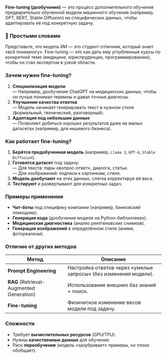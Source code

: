 **Fine-tuning (дообучение)** — это процесс дополнительного обучения предварительно обученной модели машинного обучения (например, GPT, BERT, Stable Diffusion) на специфических данных, чтобы адаптировать её под конкретную задачу.  

### 🔹 **Простыми словами**  
Представьте, что модель ИИ — это студент-отличник, который знает «всё понемногу». Fine-tuning — это как дать ему углубленные курсы по конкретной теме (медицине, юриспруденции, программированию), чтобы он стал экспертом в узкой области.  

### **Зачем нужен fine-tuning?**  
1. **Специализация модели**  
   — Например, дообучение ChatGPT на медицинских данных, чтобы он лучше понимал термины и давал точные диагнозы.  
2. **Улучшение качества ответов**  
   — Модель начинает генерировать текст в нужном стиле (формальный, технический, разговорный).  
3. **Адаптация под небольшие данные**  
   — Позволяет добиться хороших результатов даже на малых датасетах (например, для нишевого бизнеса).  

### **Как работает fine-tuning?**  
1. **Берётся предобученная модель** (например, `Llama 3`, `GPT-4`, `Stable Diffusion`).  
2. **Готовится датасет** под задачу:  
   — Для текста: пары «вопрос-ответ», диалоги, статьи.  
   — Для изображений: подписи к картинкам, стили.  
3. **Модель дообучают** на этих данных, слегка корректируя её веса.  
4. **Тестируют** и развертывают для конкретных задач.  

### **Примеры применения**  
- **Чат-боты** под специфику компании (например, банковский помощник).  
- **Генерация кода** (дообучение модели на Python-библиотеках).  
- **Медицинская диагностика** (анализ рентгеновских снимков).  
- **Генерация изображений** в определённом стиле (аниме, фотореализм).  

### **Отличие от других методов**  
| Метод                                    | Описание                                                         |  
|------------------------------------------|------------------------------------------------------------------|  
| **Prompt Engineering**                   | Настройка ответов через «умелые запросы» (без изменения модели). |  
| **RAG** (Retrieval-Augmented Generation) | Использование внешних баз знаний + поиск.                        |  
| **Fine-tuning**                          | Физическое изменение весов модели под задачу.                    |  


### **Сложности**  
- Требует **вычислительных ресурсов** (GPU/TPU).  
- Нужны **качественные данные** для обучения.  
- Риск **переобучения** (модель «зазубривает» примеры, но плохо обобщает).  
